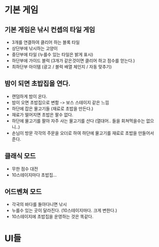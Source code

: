 # 기본 게임
## 기본 게임은 낚시 컨셉의 타일 게임
- 3개를 연결하여 클리어 하는 블록 타일
- 상단부에 낚시하는 고양이
- 중단부에 타일 (누를수 있는 타일은 밝게 표시)
- 하단부에 가이드 블럭 (3개가 같은것이면 클리어 하고 점수를 얻는다.)
- 최하단부 아이템 (광고 / 블럭 배열 체인지 / 자동 맞추기)

## 밤이 되면 초밥집을 연다.
- 랜덤하게 밤이 온다.
- 밤이 오면 초밥집으로 변함 -> 보스 스테이지 같은 느낌
- 하단에 잡은 물고기들 (재료로 초밥을 만든다.)
- 재료가 떨어지면 초밥은 팔수 없다.
- 하단에 물고기를 팔아 자주 사는 물고기를 산다 (열대어.. 들을 회쳐먹을수는 없으니..)
- 손님이 방문 각각의 주문을 오더로 하여 하단에 물고기를 재료로 초밥을 만들어서 준다.

## 클래식 모드
- 무한 점수 대전
- 10스테이지마다 초밥집... 

## 어드벤쳐 모드
- 각국의 바다를 돌아다니면 낚시
- 누를수 있는 곳이 달라진다. (10스테이지마다. 크게 변한다.)
- 10스테이지에 초밥집을 운영하는 것은 똑같다. 

# UI들



